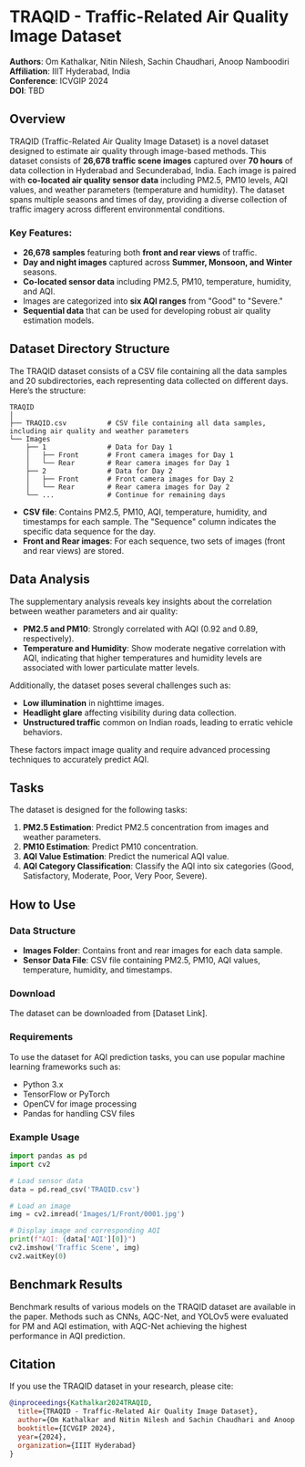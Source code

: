 
# TRAQID - Traffic-Related Air Quality Image Dataset

**Authors**: Om Kathalkar, Nitin Nilesh, Sachin Chaudhari, Anoop Namboodiri  
**Affiliation**: IIIT Hyderabad, India  
**Conference**: ICVGIP 2024  
**DOI**: TBD

## Overview

TRAQID (Traffic-Related Air Quality Image Dataset) is a novel dataset designed to estimate air quality through image-based methods. This dataset consists of **26,678 traffic scene images** captured over **70 hours** of data collection in Hyderabad and Secunderabad, India. Each image is paired with **co-located air quality sensor data** including PM2.5, PM10 levels, AQI values, and weather parameters (temperature and humidity). The dataset spans multiple seasons and times of day, providing a diverse collection of traffic imagery across different environmental conditions.

### Key Features:
- **26,678 samples** featuring both **front and rear views** of traffic.
- **Day and night images** captured across **Summer, Monsoon, and Winter** seasons.
- **Co-located sensor data** including PM2.5, PM10, temperature, humidity, and AQI.
- Images are categorized into **six AQI ranges** from "Good" to "Severe."
- **Sequential data** that can be used for developing robust air quality estimation models.

## Dataset Directory Structure

The TRAQID dataset consists of a CSV file containing all the data samples and 20 subdirectories, each representing data collected on different days. Here’s the structure:

```
TRAQID
│
├── TRAQID.csv          # CSV file containing all data samples, including air quality and weather parameters
└── Images
    ├── 1               # Data for Day 1
    │   ├── Front       # Front camera images for Day 1
    │   └── Rear        # Rear camera images for Day 1
    ├── 2               # Data for Day 2
    │   ├── Front       # Front camera images for Day 2
    │   └── Rear        # Rear camera images for Day 2
    └── ...             # Continue for remaining days
```

- **CSV file**: Contains PM2.5, PM10, AQI, temperature, humidity, and timestamps for each sample. The "Sequence" column indicates the specific data sequence for the day.
- **Front and Rear images**: For each sequence, two sets of images (front and rear views) are stored.

## Data Analysis

The supplementary analysis reveals key insights about the correlation between weather parameters and air quality:

- **PM2.5 and PM10**: Strongly correlated with AQI (0.92 and 0.89, respectively).
- **Temperature and Humidity**: Show moderate negative correlation with AQI, indicating that higher temperatures and humidity levels are associated with lower particulate matter levels.

Additionally, the dataset poses several challenges such as:
- **Low illumination** in nighttime images.
- **Headlight glare** affecting visibility during data collection.
- **Unstructured traffic** common on Indian roads, leading to erratic vehicle behaviors.

These factors impact image quality and require advanced processing techniques to accurately predict AQI.

## Tasks

The dataset is designed for the following tasks:
1. **PM2.5 Estimation**: Predict PM2.5 concentration from images and weather parameters.
2. **PM10 Estimation**: Predict PM10 concentration.
3. **AQI Value Estimation**: Predict the numerical AQI value.
4. **AQI Category Classification**: Classify the AQI into six categories (Good, Satisfactory, Moderate, Poor, Very Poor, Severe).

## How to Use

### Data Structure
- **Images Folder**: Contains front and rear images for each data sample.
- **Sensor Data File**: CSV file containing PM2.5, PM10, AQI values, temperature, humidity, and timestamps.

### Download

The dataset can be downloaded from [Dataset Link].

### Requirements

To use the dataset for AQI prediction tasks, you can use popular machine learning frameworks such as:
- Python 3.x
- TensorFlow or PyTorch
- OpenCV for image processing
- Pandas for handling CSV files

### Example Usage

```python
import pandas as pd
import cv2

# Load sensor data
data = pd.read_csv('TRAQID.csv')

# Load an image
img = cv2.imread('Images/1/Front/0001.jpg')

# Display image and corresponding AQI
print(f"AQI: {data['AQI'][0]}")
cv2.imshow('Traffic Scene', img)
cv2.waitKey(0)
```

## Benchmark Results

Benchmark results of various models on the TRAQID dataset are available in the paper. Methods such as CNNs, AQC-Net, and YOLOv5 were evaluated for PM and AQI estimation, with AQC-Net achieving the highest performance in AQI prediction.

## Citation

If you use the TRAQID dataset in your research, please cite:

```bibtex
@inproceedings{Kathalkar2024TRAQID,
  title={TRAQID - Traffic-Related Air Quality Image Dataset},
  author={Om Kathalkar and Nitin Nilesh and Sachin Chaudhari and Anoop Namboodiri},
  booktitle={ICVGIP 2024},
  year={2024},
  organization={IIIT Hyderabad}
}
```
